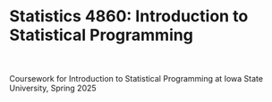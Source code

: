 # Statistics 4860: Introduction to Statistical Programming
<br></br>
Coursework for Introduction to Statistical Programming at Iowa State University, Spring 2025
